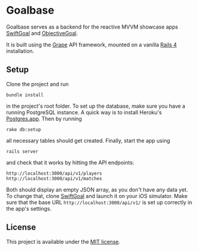 Goalbase
========

Goalbase serves as a backend for the reactive MVVM showcase apps [SwiftGoal](https://github.com/richeterre/SwiftGoal) and [ObjectiveGoal](https://github.com/richeterre/ObjectiveGoal).

It is built using the [Grape](https://github.com/intridea/grape) API framework, mounted on a vanilla [Rails 4](http://rubyonrails.org/) installation.

Setup
-----

Clone the project and run

    bundle install

in the project's root folder. To set up the database, make sure you have a running PostgreSQL instance. A quick way is to install Heroku's [Postgres.app](http://postgresapp.com/). Then by running

    rake db:setup

all necessary tables should get created. Finally, start the app using

    rails server

and check that it works by hitting the API endpoints:

    http://localhost:3000/api/v1/players
    http://localhost:3000/api/v1/matches

Both should display an empty JSON array, as you don't have any data yet. To change that, clone [SwiftGoal](https://github.com/richeterre/SwiftGoal) and launch it on your iOS simulator. Make sure that the base URL `http://localhost:3000/api/v1/` is set up correctly in the app's settings.

License
-------
This project is available under the [MIT license](http://choosealicense.com/licenses/mit/).
